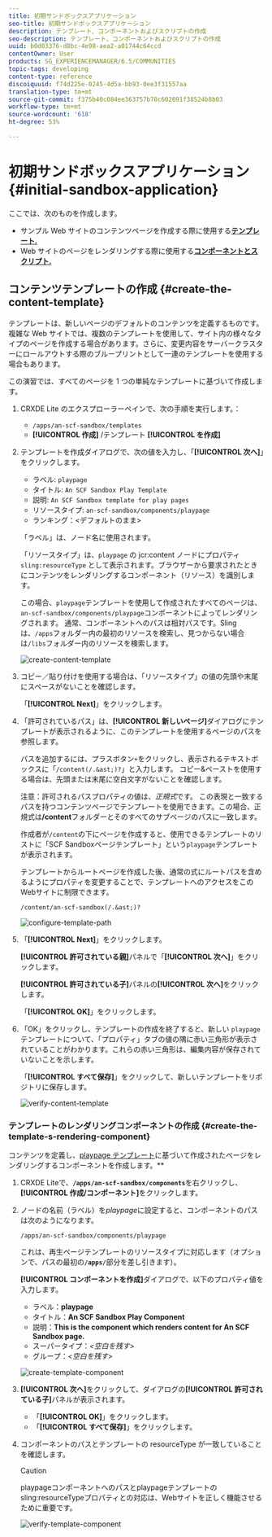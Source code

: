 ```yaml
---
title: 初期サンドボックスアプリケーション
seo-title: 初期サンドボックスアプリケーション
description: テンプレート、コンポーネントおよびスクリプトの作成
seo-description: テンプレート、コンポーネントおよびスクリプトの作成
uuid: b0d03376-d8bc-4e98-aea2-a01744c64ccd
contentOwner: User
products: SG_EXPERIENCEMANAGER/6.5/COMMUNITIES
topic-tags: developing
content-type: reference
discoiquuid: f74d225e-0245-4d5a-bb93-0ee3f31557aa
translation-type: tm+mt
source-git-commit: f375b40c084ee363757b78c602091f38524b8b03
workflow-type: tm+mt
source-wordcount: '618'
ht-degree: 53%

---
```



# 初期サンドボックスアプリケーション  {#initial-sandbox-application}

ここでは、次のものを作成します。

* サンプル Web サイトのコンテンツページを作成する際に使用する&#x200B;**[テンプレート.](#createthepagetemplate)**
* Web サイトのページをレンダリングする際に使用する&#x200B;**[コンポーネントとスクリプト.](#create-the-template-s-rendering-component)**

## コンテンツテンプレートの作成 {#create-the-content-template}

テンプレートは、新しいページのデフォルトのコンテンツを定義するものです。複雑な Web サイトでは、複数のテンプレートを使用して、サイト内の様々なタイプのページを作成する場合があります。さらに、変更内容をサーバークラスターにロールアウトする際のブループリントとして一連のテンプレートを使用する場合もあります。

この演習では、すべてのページを 1 つの単純なテンプレートに基づいて作成します。

1. CRXDE Lite のエクスプローラーペインで、次の手順を実行します。：

   *  `/apps/an-scf-sandbox/templates`
   * **[!UICONTROL 作成]** /テンプレート **[!UICONTROL を作成]**

1. テンプレートを作成ダイアログで、次の値を入力し、「**[!UICONTROL 次へ]**」をクリックします。

   * ラベル: `playpage`
   * タイトル: `An SCF Sandbox Play Template`
   * 説明: `An SCF Sandbox template for play pages`
   * リソースタイプ: `an-scf-sandbox/components/playpage`
   * ランキング：&lt;デフォルトのまま>

   「ラベル」は、ノード名に使用されます。

   「リソースタイプ」は、`playpage` の jcr:content ノードにプロパティ `sling:resourceType` として表示されます。ブラウザーから要求されたときにコンテンツをレンダリングするコンポーネント（リソース）を識別します。

   この場合、`playpage`テンプレートを使用して作成されたすべてのページは、`an-scf-sandbox/components/playpage`コンポーネントによってレンダリングされます。 通常、コンポーネントへのパスは相対パスです。Slingは、`/apps`フォルダー内の最初のリソースを検索し、見つからない場合は`/libs`フォルダー内のリソースを検索します。

   ![create-content-template](assets/create-content-template-1.png)

1. コピー／貼り付けを使用する場合は、「リソースタイプ」の値の先頭や末尾にスペースがないことを確認します。

   「**[!UICONTROL Next]**」をクリックします。

1. 「許可されているパス」は、**[!UICONTROL 新しいページ]**&#x200B;ダイアログにテンプレートが表示されるように、このテンプレートを使用するページのパスを参照します。

   パスを追加するには、プラスボタン`+`をクリックし、表示されるテキストボックスに「`/content(/.&ast;)?`」と入力します。 コピー&amp;ペーストを使用する場合は、先頭または末尾に空白文字がないことを確認します。

   注意：許可されるパスプロパティの値は、*正規式*&#x200B;です。 この表現と一致するパスを持つコンテンツページでテンプレートを使用できます。この場合、正規式は&#x200B;**/content**&#x200B;フォルダーとそのすべてのサブページのパスに一致します。

   作成者が`/content`の下にページを作成すると、使用できるテンプレートのリストに「SCF Sandboxページテンプレート」という`playpage`テンプレートが表示されます。

   テンプレートからルートページを作成した後、通常の式にルートパスを含めるようにプロパティを変更することで、テンプレートへのアクセスをこのWebサイトに制限できます。

   `/content/an-scf-sandbox(/.&ast;)?`

   ![configure-template-path](assets/configure-template-path.png)

1. 「**[!UICONTROL Next]**」をクリックします。

   **[!UICONTROL 許可されている親]**&#x200B;パネルで「**[!UICONTROL 次へ]**」をクリックします。

   **[!UICONTROL 許可されている子]**&#x200B;パネルの&#x200B;**[!UICONTROL 次へ]**&#x200B;をクリックします。

   「**[!UICONTROL OK]**」をクリックします。

1. 「OK」をクリックし、テンプレートの作成を終了すると、新しい `playpage` テンプレートについて、「プロパティ」タブの値の隅に赤い三角形が表示されていることがわかります。これらの赤い三角形は、編集内容が保存されていないことを示します。

   「**[!UICONTROL すべて保存]**」をクリックして、新しいテンプレートをリポジトリに保存します。

   ![verify-content-template](assets/verify-content-template.png)

### テンプレートのレンダリングコンポーネントの作成 {#create-the-template-s-rendering-component}

コンテンツを定義し、[playpage テンプレート](#createthepagetemplate)に基づいて作成されたページをレンダリングするコンポーネントを作成します。**

1. CRXDE Liteで、**`/apps/an-scf-sandbox/components`**&#x200B;を右クリックし、**[!UICONTROL 作成/コンポーネント]**&#x200B;をクリックします。
1. ノードの名前（ラベル）を&#x200B;*playpage*&#x200B;に設定すると、コンポーネントのパスは次のようになります。

   `/apps/an-scf-sandbox/components/playpage`

   これは、再生ページテンプレートのリソースタイプに対応します（オプションで、パスの最初の&#x200B;**`/apps/`**&#x200B;部分を差し引きます）。

   **[!UICONTROL コンポーネントを作成]**&#x200B;ダイアログで、以下のプロパティ値を入力します。

   * ラベル：**playpage**
   * タイトル：**An SCF Sandbox Play Component**
   * 説明：**This is the component which renders content for An SCF Sandbox page.**
   * スーパータイプ：*&lt;空白を残す>*
   * グループ：*&lt;空白を残す>*

   ![create-template-component](assets/create-template-component.png)

1. **[!UICONTROL 次へ]**&#x200B;をクリックして、ダイアログの&#x200B;**[!UICONTROL 許可されている子]**&#x200B;パネルが表示されます。

   * 「**[!UICONTROL OK]**」をクリックします。
   * 「**[!UICONTROL すべて保存]**」をクリックします。

1. コンポーネントのパスとテンプレートの resourceType が一致していることを確認します。

   >[!CAUTION]
   >
   >playpageコンポーネントへのパスとplaypageテンプレートのsling:resourceTypeプロパティとの対応は、Webサイトを正しく機能させるために重要です。

   ![verify-template-component](assets/verify-template-component.png)